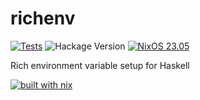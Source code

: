 # richenv

[![Tests](https://github.com/DavSanchez/richenv/actions/workflows/tests.yml/badge.svg)](https://github.com/DavSanchez/richenv/actions/workflows/tests.yml)
![Hackage Version](https://img.shields.io/hackage/v/:richenv)
[![NixOS 23.05](https://img.shields.io/badge/NixOS-23.05-blue.svg?style=flat-square&logo=NixOS&logoColor=white)](https://nixos.org)

Rich environment variable setup for Haskell

[![built with nix](https://builtwithnix.org/badge.svg)](https://builtwithnix.org)
